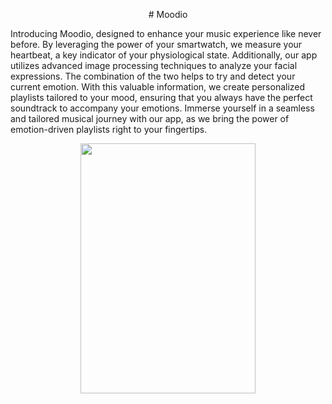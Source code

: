 <p align="center">
# Moodio
</p>

Introducing Moodio, designed to enhance your music experience like never before.
By leveraging the power of your smartwatch, we measure your heartbeat, a key indicator of your physiological state. 
Additionally, our app utilizes advanced image processing techniques to analyze your facial expressions. 
The combination of the two helps to try and detect your current emotion. 
With this valuable information, we create personalized playlists tailored to your mood, ensuring that you always have the perfect soundtrack to accompany your emotions. 
Immerse yourself in a seamless and tailored musical journey with our app, as we bring the power of emotion-driven playlists right to your fingertips.
<p align="center">
<img src="https://github.com/chenpakman/Moodio-Server/assets/75912757/d397c435-c604-4745-a786-b0671376cdf5)https://github.com/chenpakman/Moodio-Server/assets/75912757/d397c435-c604-4745-a786-b0671376cdf5" width="280" height="400">
</p>
